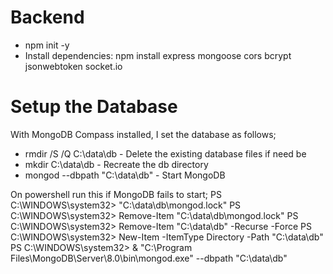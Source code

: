 # Backend
- npm init -y
- Install dependencies: npm install express mongoose cors bcrypt jsonwebtoken socket.io

# Setup the Database
With MongoDB Compass installed, I set the database as follows;
- rmdir /S /Q C:\data\db - Delete the existing database files if need be 
- mkdir C:\data\db - Recreate the db directory
- mongod --dbpath "C:\data\db" - Start MongoDB

On powershell run this if MongoDB fails to start;
PS C:\WINDOWS\system32> "C:\data\db\mongod.lock"
PS C:\WINDOWS\system32> Remove-Item "C:\data\db\mongod.lock"
PS C:\WINDOWS\system32> Remove-Item "C:\data\db" -Recurse -Force
PS C:\WINDOWS\system32> New-Item -ItemType Directory -Path "C:\data\db"
PS C:\WINDOWS\system32> & "C:\Program Files\MongoDB\Server\8.0\bin\mongod.exe" --dbpath "C:\data\db"